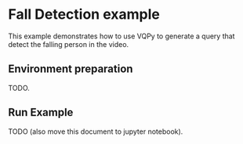 # Fall Detection example
This example demonstrates how to use VQPy to generate a query that detect the falling person in the video.

## Environment preparation
TODO.

## Run Example
TODO (also move this document to jupyter notebook).